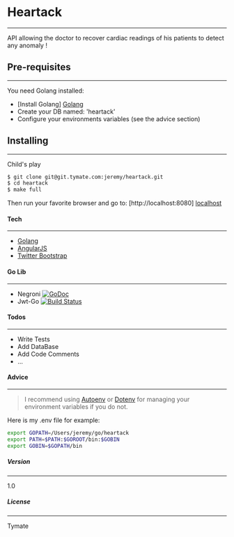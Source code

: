 # Heartack
---
API allowing the doctor to recover cardiac readings of his patients to detect any anomaly !


## Pre-requisites
----
You need Golang installed:

* [Install Golang] [Golang]
* Create your DB named: 'heartack'
* Configure your environments variables (see the advice section)

## Installing
----
Child's play

```sh
$ git clone git@git.tymate.com:jeremy/heartack.git
$ cd heartack
$ make full
```
Then run your favorite browser and go to:
 [http://localhost:8080] [localhost]

#### Tech
---
* [Golang]
* [AngularJS]
* [Twitter Bootstrap]

#### Go Lib
---
 - Negroni [![GoDoc](https://godoc.org/github.com/codegangsta/negroni?status.svg)](http://godoc.org/github.com/codegangsta/negroni) 
 - Jwt-Go [![Build Status](https://travis-ci.org/dgrijalva/jwt-go.svg?branch=master)](https://travis-ci.org/dgrijalva/jwt-go)


#### Todos
---
 - Write Tests
 - Add DataBase
 - Add Code Comments
 - ...

#### Advice
---
> I recommend using [Autoenv] or [Dotenv] for 
> managing your environment variables
> if you do not.

Here is my .env file for example:
```sh
export GOPATH=/Users/jeremy/go/heartack
export PATH=$PATH:$GOROOT/bin:$GOBIN
export GOBIN=$GOPATH/bin
```

##### Version
---
1.0

##### License
----

Tymate


   [Autoenv]: <https://github.com/kennethreitz/autoenv>
   [Dotenv]: <https://github.com/bkeepers/dotenv>
   [Golang]: <https://golang.org/doc/install>
   [Twitter Bootstrap]: <http://twitter.github.com/bootstrap/>
   [jQuery]: <http://jquery.com>
   [AngularJS]: <http://angularjs.org>
   [localhost]: <http://localhost:8080>


